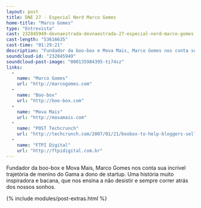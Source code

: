 ```yaml
---
layout: post
title: DNE 27 - Especial Nerd Marco Gomes
home-title: "Marco Gomes"
type: "Entrevista"
cast: 232845949-devnaestrada-devnaestrada-27-especial-nerd-marco-gomes.mp3
cast-length: "53616635"
cast-time: "01:29:21"
description: "Fundador da boo-box e Mova Mais, Marco Gomes nos conta sua incrível trajetória de menino do Gama a dono de startup. Uma história muito inspiradora e bacana, que nos ensina a não desistir e sempre correr atrás dos nossos sonhos."
soundcloud-id: "232845949"
soundcloud-post-image: "000135984395-ti74sz"
links:
  -
    name: "Marco Gomes"
    url: "http://marcogomes.com"
  -
    name: "Boo-box"
    url: "http://boo-box.com"
  -
    name: "Mova Mais"
    url: "http://movamais.com"
  -
    name: "POST Techcrunch"
    url: "http://techcrunch.com/2007/01/21/boobox-to-help-bloggers-sell-stuff"
  -
    name: "FTPI Digital"
    url: "http://ftpidigital.com.br"
---
```


Fundador da boo-box e Mova Mais, Marco Gomes nos conta sua incrível trajetória de menino do Gama a dono de startup. Uma história muito inspiradora e bacana, que nos ensina a não desistir e sempre correr atrás dos nossos sonhos.

{% include modules/post-extras.html %}
